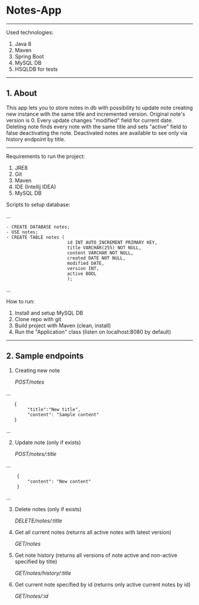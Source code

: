# Notes-App
---
Used technologies:

1. Java 8
2. Maven
3. Spring Boot
4. MySQL DB
5. HSQLDB for tests

---

## 1. About

This app lets you to store notes in db with possibility to update note creating new instance with the same title and incremented version. Original note's version is 0. Every update changes "modified" field for current date. Deleting note finds every note with the same title and sets "active" field to false deactivating the note. Deactivated notes are available to see only via history endpoint by title.

---

Requirements to run the project:
1. JRE8
2. Git
3. Maven
4. IDE (Intellij IDEA)
5. MySQL DB

Scripts to setup database:

...

    - CREATE DATABASE notes;
    - USE notes;
    - CREATE TABLE notes (
                           id INT AUTO_INCREMENT PRIMARY KEY,
                           title VARCHAR(255) NOT NULL,
                           content VARCHAR NOT NULL, 
                           created DATE NOT NULL,
                           modified DATE, 
                           version INT,
                           active BOOL
                           );
    
...

How to run:
1. Install and setup MySQL DB
2. Clone repo with git
3. Build project with Maven (clean, install)
4. Run the "Application" class (listen on localhost:8080 by default)

---

## 2. Sample endpoints
1. Creating new note

    *POST/notes*
    
...

       {
            "title":"New title",
            "content": "Sample content"
       }
       
...

2. Update note (only if exists)

    *POST/notes/:title*
    
...

        {
            "content": "New content"
        }
        
...

3. Delete notes (only if exists)

    *DELETE/notes/:title*
    
4. Get all current notes (returns all active notes with latest version)

    *GET/notes*
    
5. Get note history (returns all versions of note active and non-active specified by title)

    *GET/notes/history/:title*
    
6. Get current note specified by id (returns only active current notes by id)

    *GET/notes/:id*